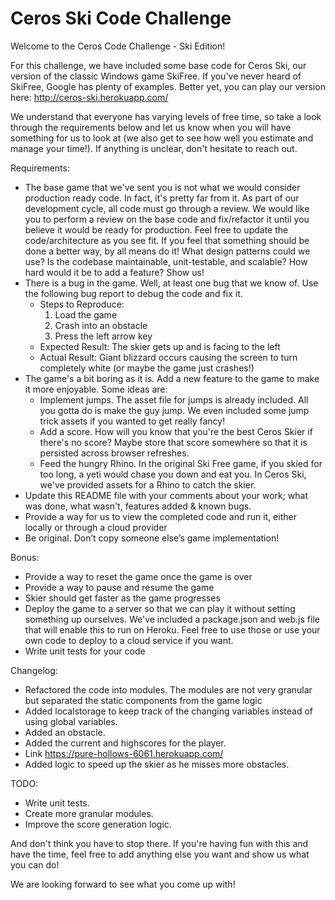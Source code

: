 # Ceros Ski Code Challenge

Welcome to the Ceros Code Challenge - Ski Edition!

For this challenge, we have included some base code for Ceros Ski, our version of the classic Windows game SkiFree. If
you've never heard of SkiFree, Google has plenty of examples. Better yet, you can play our version here: 
http://ceros-ski.herokuapp.com/  

We understand that everyone has varying levels of free time, so take a look through the requirements below and let us 
know when you will have something for us to look at (we also get to see how well you estimate and manage your time!). 
If anything is unclear, don't hesitate to reach out.

Requirements:
* The base game that we've sent you is not what we would consider production ready code. In fact, it's pretty far from
  it. As part of our development cycle, all code must go through a review. We would like you to perform a review
  on the base code and fix/refactor it until you believe it would be ready for production. Feel free to update the
  code/architecture as you see fit. If you feel that something should be done a better way, by all means do it! What 
  design patterns could we use? Is the codebase maintainable, unit-testable, and scalable? How hard would it be to add 
  a feature? Show us!
* There is a bug in the game. Well, at least one bug that we know of. Use the following bug report to debug the code
  and fix it.
  * Steps to Reproduce:
    1. Load the game
    1. Crash into an obstacle
    1. Press the left arrow key
  * Expected Result: The skier gets up and is facing to the left
  * Actual Result: Giant blizzard occurs causing the screen to turn completely white (or maybe the game just crashes!)
* The game's a bit boring as it is. Add a new feature to the game to make it more enjoyable. Some ideas are:
  * Implement jumps. The asset file for jumps is already included. All you gotta do is make the guy jump. We even included
      some jump trick assets if you wanted to get really fancy!
  * Add a score. How will you know that you're the best Ceros Skier if there's no score? Maybe store that score
      somewhere so that it is persisted across browser refreshes.
  * Feed the hungry Rhino. In the original Ski Free game, if you skied for too long, a yeti would chase you
      down and eat you. In Ceros Ski, we've provided assets for a Rhino to catch the skier.
* Update this README file with your comments about your work; what was done, what wasn't, features added & known bugs.
* Provide a way for us to view the completed code and run it, either locally or through a cloud provider
* Be original. Don’t copy someone else’s game implementation!

Bonus:
* Provide a way to reset the game once the game is over
* Provide a way to pause and resume the game
* Skier should get faster as the game progresses
* Deploy the game to a server so that we can play it without setting something up ourselves. We've included a 
  package.json and web.js file that will enable this to run on Heroku. Feel free to use those or use your own code to 
  deploy to a cloud service if you want.
* Write unit tests for your code

Changelog:
* Refactored the code into modules. The modules are not very granular but separated the static components from the game logic
* Added localstorage to keep track of the changing variables instead of using global variables.
* Added an obstacle.
* Added the current and highscores for the player.
* Link https://pure-hollows-6061.herokuapp.com/
* Added logic to speed up the skier as he misses more obstacles.

TODO:
* Write unit tests.
* Create more granular modules.
* Improve the score generation logic.


And don't think you have to stop there. If you're having fun with this and have the time, feel free to add anything else
you want and show us what you can do! 

We are looking forward to see what you come up with!
